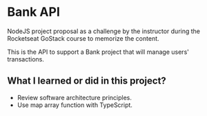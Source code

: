 # Bank API

NodeJS project proposal as a challenge by the instructor during the Rocketseat GoStack course to memorize the content.

This is the API to support a Bank project that will manage users' transactions.

## What I learned or did in this project?
- Review software architecture principles.
- Use map array function with TypeScript.
